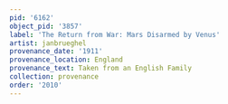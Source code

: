 ```yaml
---
pid: '6162'
object_pid: '3857'
label: 'The Return from War: Mars Disarmed by Venus'
artist: janbrueghel
provenance_date: '1911'
provenance_location: England
provenance_text: Taken from an English Family
collection: provenance
order: '2010'
---
```

